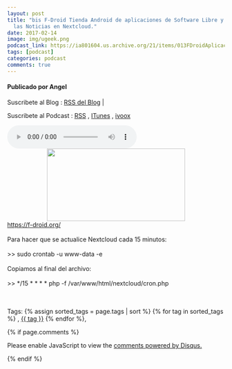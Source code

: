```yaml
---
layout: post
title: "bis F-Droid Tienda Android de aplicaciones de Software Libre y Actualizar
  las Noticias en Nextcloud."
date: 2017-02-14
image: img/ugeek.png
podcast_link: https://ia801604.us.archive.org/21/items/013FDroidAplicacionesDeSoftwareLibre/%23013%20F-Droid%20Aplicaciones%20de%20Software%20Libre.mp3
tags: [podcast]
categories: podcast
comments: true
---
```

#### Publicado por Angel

Suscribete al Blog :  [RSS del Blog](http://feeds.feedburner.com/uGeekBlog) |

Suscribete al Podcast :  [RSS](http://feeds.feedburner.com/ugeek) , [ITunes](https://itunes.apple.com/us/podcast/ugeek/id1201421866?mt=2) , [ivoox](https://www.ivoox.com/podcast-ugeek_sq_f1383493_1.html)

<audio controls>
  <source src="https://ia801604.us.archive.org/21/items/013FDroidAplicacionesDeSoftwareLibre/%23013%20F-Droid%20Aplicaciones%20de%20Software%20Libre.mp3" type="audio/mpeg">
Your browser does not support the audio element.
</audio>
<!-- ---------------------------------------------------Pon aquí el audio-------------------------------------------------------- -->


<div class="separator" style="clear: both; text-align: center;"><a href="https://3.bp.blogspot.com/-qaRvyg-WypQ/WKIVq3fzPiI/AAAAAAAAAdM/428Faox9zjAfeLXLd9gQ4DhWE9WmIptegCEw/s1600/CAP4.jpg" imageanchor="1" style="margin-left: 1em; margin-right: 1em;"><img border="0" height="168" src="https://3.bp.blogspot.com/-qaRvyg-WypQ/WKIVq3fzPiI/AAAAAAAAAdM/428Faox9zjAfeLXLd9gQ4DhWE9WmIptegCEw/s320/CAP4.jpg" width="320" /></a></div><a href="https://f-droid.org/">https://f-droid.org/</a><br /><br />Para hacer que se actualice Nextcloud cada 15 minutos:<br /><br />&gt;&gt; sudo crontab -u www-data -e<br /><br />Copiamos al final del archivo:<br /><br />&gt;&gt; */15 * * * * php -f /var/www/html/nextcloud/cron.php<br /><br /><br />



<!-- TAGS Y COMENTARIOS -->

Tags: {% assign sorted_tags = page.tags | sort %} {% for tag in sorted_tags %} , <span class="tag"><a href="/search#{{ tag }}">{{ tag }}</a></span> {% endfor %},



{% if page.comments %}
<div id="disqus_thread"></div>
<script>

/**
*  RECOMMENDED CONFIGURATION VARIABLES: EDIT AND UNCOMMENT THE SECTION BELOW TO INSERT DYNAMIC VALUES FROM YOUR PLATFORM OR CMS.
*  LEARN WHY DEFINING THESE VARIABLES IS IMPORTANT: https://disqus.com/admin/universalcode/#configuration-variables*/
/*
var disqus_config = function () {
this.page.url = PAGE_URL;  // Replace PAGE_URL with your page's canonical URL variable
this.page.identifier = PAGE_IDENTIFIER; // Replace PAGE_IDENTIFIER with your page's unique identifier variable
};
*/
(function() { // DON'T EDIT BELOW THIS LINE
var d = document, s = d.createElement('script');
s.src = 'https://https-angelbcn-github-io-ugeek.disqus.com/embed.js';
s.setAttribute('data-timestamp', +new Date());
(d.head || d.body).appendChild(s);
})();
</script>
<noscript>Please enable JavaScript to view the <a href="https://disqus.com/?ref_noscript">comments powered by Disqus.</a></noscript>


{% endif %}
